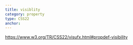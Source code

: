 ```yaml
---
title: visiblity
category: property
type: CSS22
anchor:
---
```


<https://www.w3.org/TR/CSS22/visufx.html#propdef-visibility>
